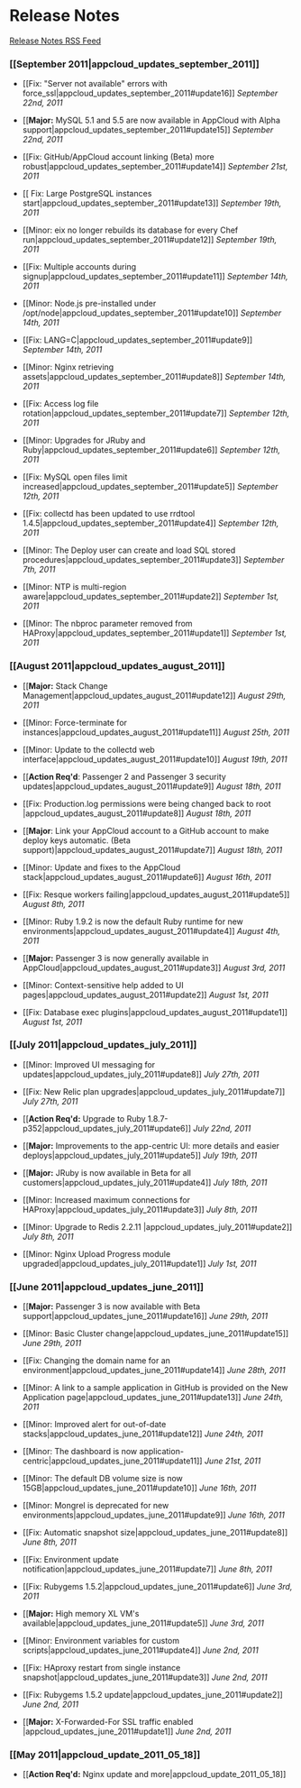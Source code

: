 # Release Notes
<a href="http://feed43.com/1082485410203701.xml" class="rss">Release Notes RSS Feed</a>

### [[September 2011|appcloud_updates_september_2011]]

* [[Fix: "Server not available" errors with force_ssl|appcloud_updates_september_2011#update16]] *September 22nd, 2011*

* [[<b>Major:</b> MySQL 5.1 and 5.5 are now available in AppCloud with Alpha support|appcloud_updates_september_2011#update15]] *September 22nd, 2011*

* [[Fix: GitHub/AppCloud account linking (Beta) more robust|appcloud_updates_september_2011#update14]] *September 21st, 2011*

* [[ Fix: Large PostgreSQL instances start|appcloud_updates_september_2011#update13]] *September 19th, 2011*

* [[Minor: eix no longer rebuilds its database for every Chef run|appcloud_updates_september_2011#update12]] *September 19th, 2011*

* [[Fix: Multiple accounts during signup|appcloud_updates_september_2011#update11]] *September 14th, 2011*

* [[Minor: Node.js pre-installed under /opt/node|appcloud_updates_september_2011#update10]] *September 14th, 2011*

* [[Fix: LANG=C|appcloud_updates_september_2011#update9]] *September 14th, 2011*

* [[Minor: Nginx retrieving assets|appcloud_updates_september_2011#update8]] *September 14th, 2011*

* [[Fix: Access log file rotation|appcloud_updates_september_2011#update7]] *September 12th, 2011*

* [[Minor: Upgrades for JRuby and Ruby|appcloud_updates_september_2011#update6]] *September 12th, 2011* 

* [[Fix: MySQL open files limit increased|appcloud_updates_september_2011#update5]] *September 12th, 2011*

* [[Fix: collectd has been updated to use rrdtool 1.4.5|appcloud_updates_september_2011#update4]] *September 12th, 2011*

* [[Minor: The Deploy user can create and load SQL stored procedures|appcloud_updates_september_2011#update3]] *September 7th, 2011*

* [[Minor: NTP is multi-region aware|appcloud_updates_september_2011#update2]] *September 1st, 2011*

* [[Minor: The nbproc parameter removed from HAProxy|appcloud_updates_september_2011#update1]] *September 1st, 2011*

### [[August 2011|appcloud_updates_august_2011]]

* [[<b>Major:</b> Stack Change Management|appcloud_updates_august_2011#update12]] *August 29th, 2011*

* [[Minor: Force-terminate for instances|appcloud_updates_august_2011#update11]] *August 25th, 2011*

* [[Minor: Update to the collectd web interface|appcloud_updates_august_2011#update10]] *August 19th, 2011*

* [[<b>Action Req'd</b>: Passenger 2 and Passenger 3 security updates|appcloud_updates_august_2011#update9]] *August 18th, 2011*

* [[Fix: Production.log permissions were being changed back to root
|appcloud_updates_august_2011#update8]] *August 18th, 2011*

* [[<b>Major</b>: Link your AppCloud account to a GitHub account to make deploy keys automatic. (Beta support)|appcloud_updates_august_2011#update7]] *August 18th, 2011*

* [[Minor: Update and fixes to the AppCloud stack|appcloud_updates_august_2011#update6]] *August 16th, 2011*

* [[Fix: Resque workers failing|appcloud_updates_august_2011#update5]]  *August 8th, 2011*

* [[Minor: Ruby 1.9.2 is now the default Ruby runtime for new environments|appcloud_updates_august_2011#update4]] *August 4th, 2011*

* [[<b>Major:</b> Passenger 3 is now generally available in AppCloud|appcloud_updates_august_2011#update3]]  *August 3rd, 2011*

* [[Minor: Context-sensitive help added to UI pages|appcloud_updates_august_2011#update2]]  *August 1st, 2011*

* [[Fix: Database exec plugins|appcloud_updates_august_2011#update1]]  *August 1st, 2011*

### [[July 2011|appcloud_updates_july_2011]]

* [[Minor: Improved UI messaging for updates|appcloud_updates_july_2011#update8]]  *July 27th, 2011*

* [[Fix: New Relic plan upgrades|appcloud_updates_july_2011#update7]]  *July 27th, 2011*

* [[<b>Action Req'd:</b> Upgrade to Ruby 1.8.7-p352|appcloud_updates_july_2011#update6]]  *July 22nd, 2011*

* [[<b>Major:</b> Improvements to the app-centric UI: more details and easier deploys|appcloud_updates_july_2011#update5]]  *July 19th, 2011*

* [[<b>Major:</b> JRuby is now available in Beta for all customers|appcloud_updates_july_2011#update4]]  *July 18th, 2011*    

* [[Minor: Increased maximum connections for HAProxy|appcloud_updates_july_2011#update3]]  *July 8th, 2011*  

* [[Minor: Upgrade to Redis 2.2.11 |appcloud_updates_july_2011#update2]]  *July 8th, 2011*  

* [[Minor: Nginx Upload Progress module upgraded|appcloud_updates_july_2011#update1]]  *July 1st, 2011*  

### [[June 2011|appcloud_updates_june_2011]]

* [[<b>Major:</b> Passenger 3 is now available with Beta support|appcloud_updates_june_2011#update16]]  *June 29th, 2011*  

* [[Minor: Basic Cluster change|appcloud_updates_june_2011#update15]]  *June 29th, 2011*  

* [[Fix: Changing the domain name for an environment|appcloud_updates_june_2011#update14]]  *June 28th, 2011*  

* [[Minor: A link to a sample application in GitHub is provided on the New Application page|appcloud_updates_june_2011#update13]]  *June 24th, 2011*  

* [[Minor: Improved alert for out-of-date stacks|appcloud_updates_june_2011#update12]]  *June 24th, 2011*  

* [[Minor: The dashboard is now application-centric|appcloud_updates_june_2011#update11]]  *June 21st, 2011*  

* [[Minor: The default DB volume size is now 15GB|appcloud_updates_june_2011#update10]]  *June 16th, 2011*  

* [[Minor: Mongrel is deprecated for new environments|appcloud_updates_june_2011#update9]]  *June 16th, 2011*  

* [[Fix: Automatic snapshot size|appcloud_updates_june_2011#update8]]  *June 8th, 2011*  

* [[Fix: Environment update notification|appcloud_updates_june_2011#update7]]  *June 8th, 2011*  

* [[Fix: Rubygems 1.5.2|appcloud_updates_june_2011#update6]]  *June 3rd, 2011*  

* [[<b>Major:</b> High memory XL VM's available|appcloud_updates_june_2011#update5]] *June 3rd, 2011*  

* [[Minor: Environment variables for custom scripts|appcloud_updates_june_2011#update4]] *June 2nd, 2011*  

* [[Fix: HAproxy restart from single instance snapshot|appcloud_updates_june_2011#update3]] *June 2nd, 2011*  

* [[Fix: Rubygems 1.5.2 update|appcloud_updates_june_2011#update2]] *June 2nd, 2011*  

* [[<b>Major:</b> X-Forwarded-For SSL traffic enabled |appcloud_updates_june_2011#update1]] *June 2nd, 2011*  
   

### [[May 2011|appcloud_update_2011_05_18]]

* [[<b>Action Req'd:</b> Nginx update and more|appcloud_update_2011_05_18]]
